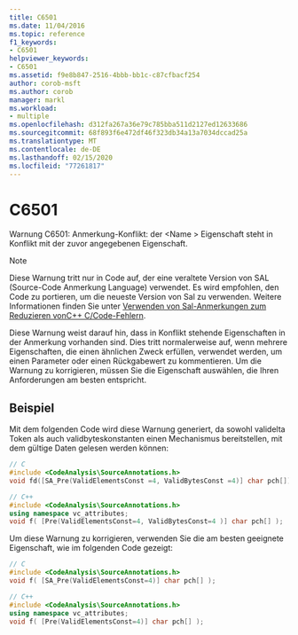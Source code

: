 ```yaml
---
title: C6501
ms.date: 11/04/2016
ms.topic: reference
f1_keywords:
- C6501
helpviewer_keywords:
- C6501
ms.assetid: f9e8b847-2516-4bbb-bb1c-c87cfbacf254
author: corob-msft
ms.author: corob
manager: markl
ms.workload:
- multiple
ms.openlocfilehash: d312fa267a36e79c785bba511d2127ed12633686
ms.sourcegitcommit: 68f893f6e472df46f323db34a13a7034dccad25a
ms.translationtype: MT
ms.contentlocale: de-DE
ms.lasthandoff: 02/15/2020
ms.locfileid: "77261817"
---
```

# <a name="c6501"></a>C6501
Warnung C6501: Anmerkung-Konflikt: der \<Name > Eigenschaft steht in Konflikt mit der zuvor angegebenen Eigenschaft.

> [!NOTE]
> Diese Warnung tritt nur in Code auf, der eine veraltete Version von SAL (Source-Code Anmerkung Language) verwendet. Es wird empfohlen, den Code zu portieren, um die neueste Version von Sal zu verwenden. Weitere Informationen finden Sie unter [Verwenden von Sal-Anmerkungen zum Reduzieren vonC++ C/Code-Fehlern](../code-quality/using-sal-annotations-to-reduce-c-cpp-code-defects.md).

 Diese Warnung weist darauf hin, dass in Konflikt stehende Eigenschaften in der Anmerkung vorhanden sind. Dies tritt normalerweise auf, wenn mehrere Eigenschaften, die einen ähnlichen Zweck erfüllen, verwendet werden, um einen Parameter oder einen Rückgabewert zu kommentieren. Um die Warnung zu korrigieren, müssen Sie die Eigenschaft auswählen, die Ihren Anforderungen am besten entspricht.

## <a name="example"></a>Beispiel
 Mit dem folgenden Code wird diese Warnung generiert, da sowohl validelta Token als auch validbyteskonstanten einen Mechanismus bereitstellen, mit dem gültige Daten gelesen werden können:

```cpp
// C
#include <CodeAnalysis\SourceAnnotations.h>
void fd([SA_Pre(ValidElementsConst =4, ValidBytesConst =4)] char pch[]);

// C++
#include <CodeAnalysis\SourceAnnotations.h>
using namespace vc_attributes;
void f( [Pre(ValidElementsConst=4, ValidBytesConst=4 )] char pch[] );
```

 Um diese Warnung zu korrigieren, verwenden Sie die am besten geeignete Eigenschaft, wie im folgenden Code gezeigt:

```cpp
// C
#include <CodeAnalysis\SourceAnnotations.h>
void f( [SA_Pre(ValidElementsConst=4)] char pch[] );

// C++
#include <CodeAnalysis\SourceAnnotations.h>
using namespace vc_attributes;
void f( [Pre(ValidElementsConst=4)] char pch[] );
```
